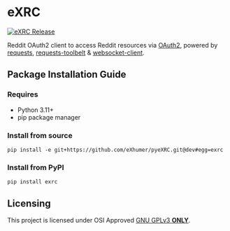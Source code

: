 # eXRC
[![eXRC Release](https://github.com/eXhumer/pyeXRC/actions/workflows/release.yml/badge.svg?branch=dev)](https://github.com/eXhumer/pyeXRC/actions/workflows/release.yml)

Reddit OAuth2 client to access Reddit resources via [OAuth2](https://github.com/reddit-archive/reddit/wiki/OAuth2), powered by [requests](https://pypi.org/project/requests/), [requests-toolbelt](https://pypi.org/project/requests-toolbelt/) & [websocket-client](https://pypi.org/project/websocket-client/). 

## Package Installation Guide
### Requires
* Python 3.11+
* pip package manager

### Install from source
```console
pip install -e git+https://github.com/eXhumer/pyeXRC.git@dev#egg=exrc
```

### Install from PyPI
```console
pip install exrc
```

## Licensing
This project is licensed under OSI Approved [GNU GPLv3 **ONLY**](https://github.com/eXhumer/pyeXRC/blob/python3/LICENSE.md).
